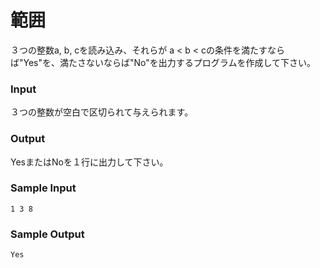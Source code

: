 # 範囲 

３つの整数a, b, cを読み込み、それらが a < b < cの条件を満たすならば"Yes"を、満たさないならば"No"を出力するプログラムを作成して下さい。

### Input
３つの整数が空白で区切られて与えられます。

### Output
YesまたはNoを１行に出力して下さい。

### Sample Input
```
1 3 8
```

### Sample Output
```
Yes
```
